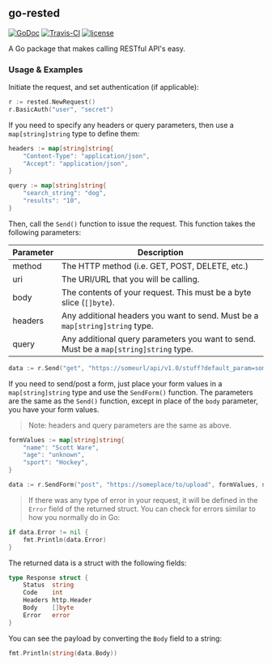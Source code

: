 ## go-rested
[![GoDoc](https://godoc.org/github.com/scottdware/go-rested?status.svg)](https://godoc.org/github.com/scottdware/go-rested) [![Travis-CI](https://travis-ci.org/scottdware/go-rested.svg?branch=master)](https://travis-ci.org/scottdware/go-rested)
[![license](http://img.shields.io/badge/license-MIT-red.svg?style=flat)](https://raw.githubusercontent.com/scottdware/go-rested/master/LICENSE)

A Go package that makes calling RESTful API's easy.

### Usage & Examples

Initiate the request, and set authentication (if applicable):

```Go
r := rested.NewRequest()
r.BasicAuth("user", "secret")
```

If you need to specify any headers or query parameters, then use a `map[string]string` type to define them:

```Go
headers := map[string]string{
	"Content-Type": "application/json",
	"Accept": "application/json",
}

query := map[string]string{
	"search_string": "dog",
	"results": "10",
}
```

Then, call the `Send()` function to issue the request. This function takes the following parameters:

|Parameter|Description|
|-----|-----------|
|method|The HTTP method (i.e. GET, POST, DELETE, etc.)|
|uri|The URI/URL that you will be calling.|
|body|The contents of your request. This must be a byte slice (`[]byte`).|
|headers|Any additional headers you want to send. Must be a `map[string]string` type.|
|query|Any additional query parameters you want to send. Must be a `map[string]string` type.|

```Go
data := r.Send("get", "https://someurl/api/v1.0/stuff?default_param=something", nil, headers, query)
```

If you need to send/post a form, just place your form values in a `map[string]string` type and use the `SendForm()` function. The parameters are
the same as the `Send()` function, except in place of the `body` parameter, you have your form values.

> Note: headers and query parameters are the same as above.

```Go
formValues := map[string]string{
	"name": "Scott Ware",
	"age": "unknown",
	"sport": "Hockey",
}

data := r.SendForm("post", "https://someplace/to/upload", formValues, nil, nil)
```

> If there was any type of error in your request, it will be defined in the `Error` field of the returned struct. You can check for errors similar to how you normally do in Go:
```Go
if data.Error != nil {
	fmt.Println(data.Error)
}
```

The returned data is a struct with the following fields:

```Go
type Response struct {
	Status  string
	Code    int
	Headers http.Header
	Body    []byte
	Error   error
}
```

You can see the payload by converting the `Body` field to a string:

```Go
fmt.Println(string(data.Body))
```